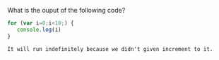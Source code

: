 What is the ouput of the following code?

```javascript
for (var i=0;i<10;) {
   console.log(i)
}
```

```solution
It will run indefinitely because we didn't given increment to it.
```


